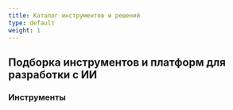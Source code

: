 ```yaml
---
title: Каталог инструментов и решений
type: default
weight: 1
--- 
```


## Подборка инструментов и платформ для разработки с ИИ

### Инструменты


